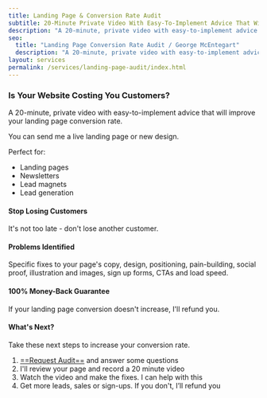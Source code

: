 ```yaml
---
title: Landing Page & Conversion Rate Audit
subtitle: 20-Minute Private Video With Easy-To-Implement Advice That Will Improve Your Landing Page Conversion Rate
description: "A 20-minute, private video with easy-to-implement advice that will improve your landing page conversion rate, giving you more leads and customers."
seo:
  title: "Landing Page Conversion Rate Audit / George McEntegart"
  description: "A 20-minute, private video with easy-to-implement advice that will improve your landing page conversion rate, giving you more leads and customers."
layout: services
permalink: /services/landing-page-audit/index.html
---
```


### Is Your Website Costing You Customers?

A 20-minute, private video with easy-to-implement advice that will improve your landing page conversion rate.

You can send me a live landing page or new design.

Perfect for:

- Landing pages
- Newsletters
- Lead magnets
- Lead generation

#### Stop Losing Customers

It's not too late - don't lose another customer.

#### Problems Identified

Specific fixes to your page's copy, design, positioning, pain-building, social proof, illustration and images, sign up forms, CTAs and load speed.

#### 100% Money-Back Guarantee

If your landing page conversion doesn't increase, I'll refund you.

#### What's Next?

Take these next steps to increase your conversion rate.

1. [==Request Audit==](https://docs.google.com/forms/d/1TrTb1fe_STi33FVOLTNMPvf13x9l-MduVeq0nJ9bxUw/viewform) and answer some questions
2. I'll review your page and record a 20 minute video
3. Watch the video and make the fixes. I can help with this
4. Get more leads, sales or sign-ups. If you don't, I’ll refund you
